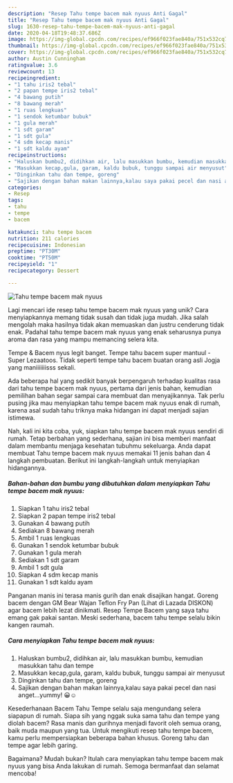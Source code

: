 ```yaml
---
description: "Resep Tahu tempe bacem mak nyuus Anti Gagal"
title: "Resep Tahu tempe bacem mak nyuus Anti Gagal"
slug: 1630-resep-tahu-tempe-bacem-mak-nyuus-anti-gagal
date: 2020-04-18T19:48:37.686Z
image: https://img-global.cpcdn.com/recipes/ef966f023fae840a/751x532cq70/tahu-tempe-bacem-mak-nyuus-foto-resep-utama.jpg
thumbnail: https://img-global.cpcdn.com/recipes/ef966f023fae840a/751x532cq70/tahu-tempe-bacem-mak-nyuus-foto-resep-utama.jpg
cover: https://img-global.cpcdn.com/recipes/ef966f023fae840a/751x532cq70/tahu-tempe-bacem-mak-nyuus-foto-resep-utama.jpg
author: Austin Cunningham
ratingvalue: 3.6
reviewcount: 13
recipeingredient:
- "1 tahu iris2 tebal"
- "2 papan tempe iris2 tebal"
- "4 bawang putih"
- "8 bawang merah"
- "1 ruas lengkuas"
- "1 sendok ketumbar bubuk"
- "1 gula merah"
- "1 sdt garam"
- "1 sdt gula"
- "4 sdm kecap manis"
- "1 sdt kaldu ayam"
recipeinstructions:
- "Haluskan bumbu2, didihkan air, lalu masukkan bumbu, kemudian masukkan tahu dan tempe"
- "Masukkan kecap,gula, garam, kaldu bubuk, tunggu sampai air menyusut"
- "Dinginkan tahu dan tempe, goreng"
- "Sajikan dengan bahan makan lainnya,kalau saya pakai pecel dan nasi anget...yummy! 😀☺"
categories:
- Resep
tags:
- tahu
- tempe
- bacem

katakunci: tahu tempe bacem 
nutrition: 211 calories
recipecuisine: Indonesian
preptime: "PT30M"
cooktime: "PT50M"
recipeyield: "1"
recipecategory: Dessert

---
```



![Tahu tempe bacem mak nyuus](https://img-global.cpcdn.com/recipes/ef966f023fae840a/751x532cq70/tahu-tempe-bacem-mak-nyuus-foto-resep-utama.jpg)

Lagi mencari ide resep tahu tempe bacem mak nyuus yang unik? Cara menyiapkannya memang tidak susah dan tidak juga mudah. Jika salah mengolah maka hasilnya tidak akan memuaskan dan justru cenderung tidak enak. Padahal tahu tempe bacem mak nyuus yang enak seharusnya punya aroma dan rasa yang mampu memancing selera kita.

Tempe &amp; Bacem nyus legit banget. Tempe tahu bacem super mantuul - Super Lezaatoos. Tidak seperti tempe tahu bacem buatan orang asli Jogja yang maniiiiiiisss sekali.

Ada beberapa hal yang sedikit banyak berpengaruh terhadap kualitas rasa dari tahu tempe bacem mak nyuus, pertama dari jenis bahan, kemudian pemilihan bahan segar sampai cara membuat dan menyajikannya. Tak perlu pusing jika mau menyiapkan tahu tempe bacem mak nyuus enak di rumah, karena asal sudah tahu triknya maka hidangan ini dapat menjadi sajian istimewa.


Nah, kali ini kita coba, yuk, siapkan tahu tempe bacem mak nyuus sendiri di rumah. Tetap berbahan yang sederhana, sajian ini bisa memberi manfaat dalam membantu menjaga kesehatan tubuhmu sekeluarga. Anda dapat membuat Tahu tempe bacem mak nyuus memakai 11 jenis bahan dan 4 langkah pembuatan. Berikut ini langkah-langkah untuk menyiapkan hidangannya.

<!--inarticleads1-->

##### Bahan-bahan dan bumbu yang dibutuhkan dalam menyiapkan Tahu tempe bacem mak nyuus:

1. Siapkan 1 tahu iris2 tebal
1. Siapkan 2 papan tempe iris2 tebal
1. Gunakan 4 bawang putih
1. Sediakan 8 bawang merah
1. Ambil 1 ruas lengkuas
1. Gunakan 1 sendok ketumbar bubuk
1. Gunakan 1 gula merah
1. Sediakan 1 sdt garam
1. Ambil 1 sdt gula
1. Siapkan 4 sdm kecap manis
1. Gunakan 1 sdt kaldu ayam


Panganan manis ini terasa manis gurih dan enak disajikan hangat. Goreng bacem dengan GM Bear Wajan Teflon Fry Pan (Lihat di Lazada DISKON) agar bacem lebih lezat dinikmati. Resep Tempe Bacem yang saya tahu emang gak pakai santan. Meski sederhana, bacem tahu tempe selalu bikin kangen raumah. 

<!--inarticleads2-->

##### Cara menyiapkan Tahu tempe bacem mak nyuus:

1. Haluskan bumbu2, didihkan air, lalu masukkan bumbu, kemudian masukkan tahu dan tempe
1. Masukkan kecap,gula, garam, kaldu bubuk, tunggu sampai air menyusut
1. Dinginkan tahu dan tempe, goreng
1. Sajikan dengan bahan makan lainnya,kalau saya pakai pecel dan nasi anget...yummy! 😀☺


Kesederhanaan Bacem Tahu Tempe selalu saja mengundang selera siapapun di rumah. Siapa sih yang nggak suka sama tahu dan tempe yang diolah bacem? Rasa manis dan gurihnya menjadi favorit oleh semua orang, baik muda maupun yang tua. Untuk mengikuti resep tahu tempe bacem, kamu perlu mempersiapkan beberapa bahan khusus. Goreng tahu dan tempe agar lebih garing. 

Bagaimana? Mudah bukan? Itulah cara menyiapkan tahu tempe bacem mak nyuus yang bisa Anda lakukan di rumah. Semoga bermanfaat dan selamat mencoba!
